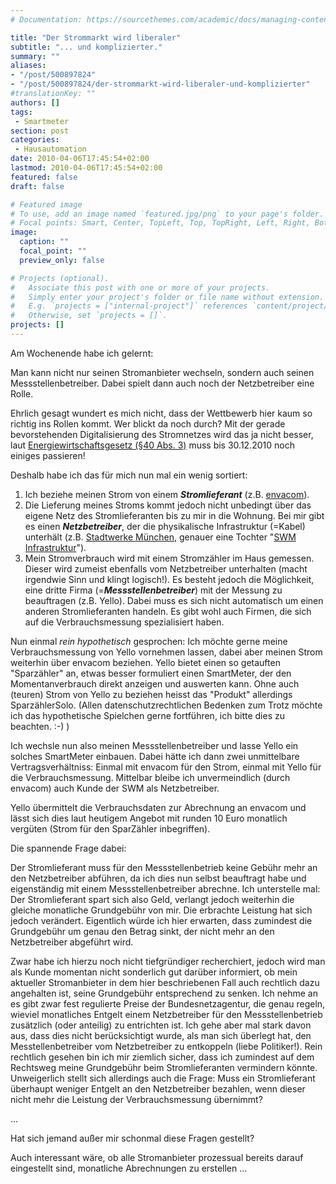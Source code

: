 ```yaml
---
# Documentation: https://sourcethemes.com/academic/docs/managing-content/

title: "Der Strommarkt wird liberaler"
subtitle: "... und komplizierter."
summary: ""
aliases:
- "/post/500897824"
- "/post/500897824/der-strommarkt-wird-liberaler-und-komplizierter"
#translationKey: ""
authors: []
tags:
 - Smartmeter
section: post
categories:
 - Hausautomation
date: 2010-04-06T17:45:54+02:00
lastmod: 2010-04-06T17:45:54+02:00
featured: false
draft: false

# Featured image
# To use, add an image named `featured.jpg/png` to your page's folder.
# Focal points: Smart, Center, TopLeft, Top, TopRight, Left, Right, BottomLeft, Bottom, BottomRight.
image:
  caption: ""
  focal_point: ""
  preview_only: false

# Projects (optional).
#   Associate this post with one or more of your projects.
#   Simply enter your project's folder or file name without extension.
#   E.g. `projects = ["internal-project"]` references `content/project/deep-learning/index.md`.
#   Otherwise, set `projects = []`.
projects: []
---
```


Am Wochenende habe ich gelernt:

Man kann nicht nur seinen Stromanbieter wechseln, sondern auch seinen Messstellenbetreiber. Dabei spielt dann auch noch der Netzbetreiber eine Rolle.

Ehrlich gesagt wundert es mich nicht, dass der Wettbewerb hier kaum so richtig ins Rollen kommt. Wer blickt da noch durch? Mit der gerade bevorstehenden Digitalisierung des Stromnetzes wird das ja nicht besser, laut [Energiewirtschaftsgesetz (§40 Abs. 3)](http://de.wikipedia.org/wiki/Energiewirtschaftsgesetz#.C3.84nderungen_durch_die_Novelle_von_2008 "EnWG Novelle von 2008") muss bis 30.12.2010 noch einiges passieren!

Deshalb habe ich das für mich nun mal ein wenig sortiert:

1.  Ich beziehe meinen Strom von einem **_Stromlieferant_** (z.B. [envacom](http://www.envacom.de/ "envacom Webseite")).
2.  Die Lieferung meines Stroms kommt jedoch nicht unbedingt über das eigene Netz des Stromlieferanten bis zu mir in die Wohnung. Bei mir gibt es einen **_Netzbetreiber_**, der die physikalische Infrastruktur (=Kabel) unterhält (z.B. [Stadtwerke München](http://www.swm.de/ "SWM Webseite"), genauer eine Tochter "[SWM Infrastruktur](http://www.swm-infrastruktur.de/ "SWM Infrastruktur Webseite")").
3.  Mein Stromverbrauch wird mit einem Stromzähler im Haus gemessen. Dieser wird zumeist ebenfalls vom Netzbetreiber unterhalten (macht irgendwie Sinn und klingt logisch!). Es besteht jedoch die Möglichkeit, eine dritte Firma (=**_Messstellenbetreiber_**) mit der Messung zu beauftragen (z.B. Yello). Dabei muss es sich nicht automatisch um einen anderen Stromlieferanten handeln. Es gibt wohl auch Firmen, die sich auf die Verbrauchsmessung spezialisiert haben.

Nun einmal _rein  hypothetisch_ gesprochen: Ich möchte gerne meine Verbrauchsmessung von Yello vornehmen lassen, dabei aber meinen Strom weiterhin über envacom beziehen. Yello bietet einen so getauften "Sparzähler" an, etwas besser formuliert einen SmartMeter, der den Momentanverbrauch direkt anzeigen und auswerten kann.
Ohne auch (teuren) Strom von Yello zu beziehen heisst das "Produkt" allerdings SparzählerSolo.
(Allen datenschutzrechtlichen Bedenken zum Trotz möchte ich das hypothetische Spielchen gerne fortführen, ich bitte dies zu beachten. :-) )

Ich wechsle nun also meinen Messstellenbetreiber und lasse Yello ein solches SmartMeter einbauen. Dabei hätte ich dann zwei unmittelbare Vertragsverhältniss: Einmal mit envacom für den Strom, einmal mit Yello für die Verbrauchsmessung. Mittelbar bleibe ich unvermeindlich (durch envacom) auch Kunde der SWM als Netzbetreiber.

Yello übermittelt die Verbrauchsdaten zur Abrechnung an envacom und lässt sich dies laut heutigem Angebot mit runden 10 Euro monatlich vergüten (Strom für den SparZähler inbegriffen).

Die spannende Frage dabei:

Der Stromlieferant muss für den Messstellenbetrieb keine Gebühr mehr an den Netzbetreiber abführen, da ich dies nun selbst beauftragt habe und eigenständig mit einem Messstellenbetreiber abrechne. Ich unterstelle mal: Der Stromlieferant spart sich also Geld, verlangt jedoch weiterhin die gleiche monatliche Grundgebühr von mir. Die erbrachte Leistung hat sich jedoch verändert. Eigentlich würde ich hier erwarten, dass zumindest die Grundgebühr um genau den Betrag sinkt, der nicht mehr an den Netzbetreiber abgeführt wird.

Zwar habe ich hierzu noch nicht tiefgründiger recherchiert, jedoch wird man als Kunde momentan nicht sonderlich gut darüber informiert, ob mein aktueller Stromanbieter in dem hier beschriebenen Fall auch rechtlich dazu angehalten ist, seine Grundgebühr entsprechend zu senken. Ich nehme an es gibt zwar fest regulierte Preise der Bundesnetzagentur, die genau regeln, wieviel monatliches Entgelt einem Netzbetreiber für den Messstellenbetrieb zusätzlich (oder anteilig) zu entrichten ist.
Ich gehe aber mal stark davon aus, dass dies nicht berücksichtigt wurde, als man sich überlegt hat, den Messtellenbetreiber vom Netzbetreiber zu entkoppeln (liebe Politiker!). Rein rechtlich gesehen bin ich mir ziemlich sicher, dass ich zumindest auf dem Rechtsweg meine Grundgebühr beim Stromlieferanten vermindern könnte.
Unweigerlich stellt sich allerdings auch die Frage: Muss ein Stromlieferant überhaupt weniger Entgelt an den Netzbetreiber bezahlen, wenn dieser nicht mehr die Leistung der Verbrauchsmessung übernimmt?

...

Hat sich jemand außer mir schonmal diese Fragen gestellt?

Auch interessant wäre, ob alle Stromanbieter prozessual bereits darauf eingestellt sind, monatliche Abrechnungen zu erstellen ...
